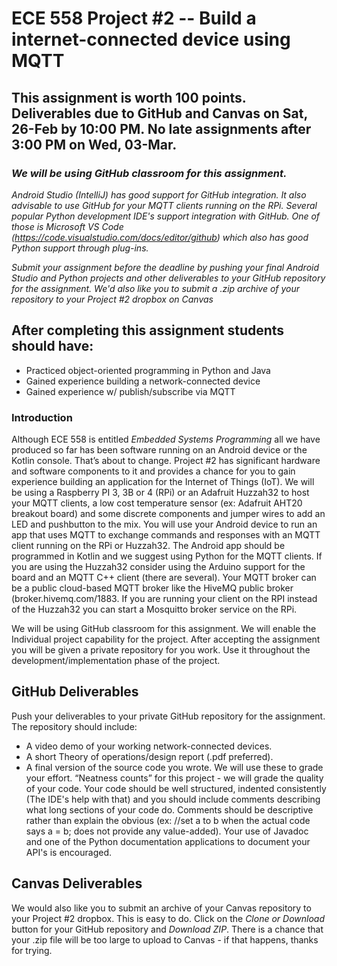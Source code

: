 # ECE 558 Project #2 -- Build a internet-connected device using MQTT
## <b>This assignment is worth 100 points.  Deliverables due to GitHub and Canvas on Sat, 26-Feb by 10:00 PM.  No late assignments after 3:00 PM on Wed, 03-Mar. </b>

### <i> We will be using GitHub classroom for this assignment.

Android Studio (IntelliJ) has good support for GitHub integration.  It also advisable to use GitHub for your MQTT clients running on the RPi.  Several popular Python development IDE's support integration with GitHub.  One of those is Microsoft VS Code (https://code.visualstudio.com/docs/editor/github) which also has good Python support through plug-ins.

Submit your assignment before the deadline by pushing your final Android Studio and Python projects and other deliverables to your GitHub repository for the assignment. We'd also like you to submit a .zip archive of your repository to your Project #2 dropbox on Canvas</i>

## After completing this assignment students should have:
- Practiced object-oriented programming in Python and Java
- Gained experience building a network-connected  device
- Gained experience w/ publish/subscribe via MQTT

### Introduction

Although ECE 558 is entitled <i>Embedded Systems Programming</i> all we have produced so far has been software running on an Android device or the Kotlin console. That’s about to change. Project #2 has  significant hardware and software components to it and provides a chance for you to gain experience building an application for the Internet of Things (IoT). We will be using a Raspberry PI 3, 3B or 4 (RPi) or an Adafruit Huzzah32 to host your MQTT clients, a low cost temperature sensor (ex: Adafruit AHT20 breakout board) and some discrete components and jumper wires to add an LED and pushbutton to the mix. You will use your Android device to run an app that uses MQTT to exchange commands and responses with an MQTT client running on the RPi or Huzzah32. The Android app should be programmed in Kotlin and we suggest using Python for the MQTT clients.  If you are using the Huzzah32 consider using the Arduino support for the board and an MQTT C++ client (there are several).  Your MQTT broker can be a public cloud-based MQTT broker like the HiveMQ public broker (broker.hivemq.com/1883.  If you are running your client on the RPI instead of the Huzzah32 you can start a Mosquitto broker service on the RPi. 

We will be using GitHub classroom for this assignment. We will enable the Individual project capability for the project.   After accepting the assignment you will be given a private repository for you work.  Use it throughout the development/implementation phase of the project.

## GitHub Deliverables
Push your deliverables to your private GitHub repository for the assignment.  The repository should include:
- A video demo of your working network-connected devices.
- A short Theory of operations/design report (.pdf preferred).
- A final version of the source code you wrote. We will use these to grade your effort.  “Neatness counts” for this project - we will grade the quality of your code.  Your code should be well structured, indented consistently (The IDE's help with that) and you should include comments describing what long sections of your code do.    Comments should be descriptive rather than explain the obvious (ex:  //set a to b when the actual code says a = b; does not provide any value-added).  Your use of Javadoc and one of the Python documentation applications to document your API's is encouraged.

## Canvas Deliverables
We would also like you to submit an archive of your Canvas repository to your Project #2 dropbox.  This is easy to do.  Click on the <i>Clone or Download</i> button for your GitHub repository and <i>Download ZIP</i>.  There is a chance that your .zip file will be too large to upload to Canvas - if that happens, thanks for trying.
